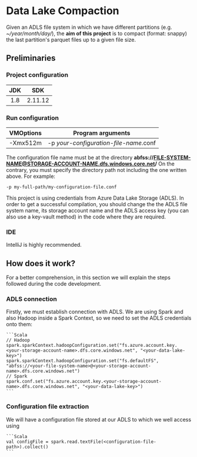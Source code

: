 # Data Lake Compaction

Given an ADLS file system in which we have different partitions (e.g. *~/year/month/day/*), the **aim of this project** is to compact (format: snappy) the last partition's parquet files up to a given file size.

## Preliminaries
### Project configuration
|JDK | SDK|
|:--:| :--:|
| 1.8| 2.11.12|

### Run configuration
| VMOptions | Program arguments |
|:--:| :--:|
| -Xmx512m| -p *your-configuration-file-name*.conf|

The configuration file name must be at the directory **abfss://FILE-SYSTEM-NAME@STORAGE-ACCOUNT-NAME.dfs.windows.core.net/**
On the contrary, you must specify the directory path not including the one written above. For example:

    -p my-full-path/my-configuration-file.conf
    
This project is using credentials from Azure Data Lake Storage (ADLS). In order to get a successful compilation, you should change the the ADLS file system name, its storage account name and the ADLS access key (you can also use a key-vault method) in the code where they are required.

### IDE
IntelliJ is highly recommended.

## How does it work?
For a better comprehension, in this section we will explain the steps followed during the code development.

### ADLS connection
Firstly, we must establish connection with ADLS. We are using Spark and also Hadoop inside a Spark Context, so we need to set the ADLS credentials onto them:

    ```Scala
    // Hadoop
    spark.sparkContext.hadoopConfiguration.set("fs.azure.account.key.<your-storage-account-name>.dfs.core.windows.net", "<your-data-lake-key>")
    spark.sparkContext.hadoopConfiguration.set("fs.defaultFS", "abfss://<your-file-system-name>@<your-storage-account-name>.dfs.core.windows.net")
    // Spark
    spark.conf.set("fs.azure.account.key.<your-storage-account-name>.dfs.core.windows.net", "<your-data-lake-key>")
    ```
    
### Configuration file extraction
We will have a configuration file stored at our ADLS to which we well access using

    ```Scala
    val configFile = spark.read.textFile(<configuration-file-path>).collect()
    ```
    